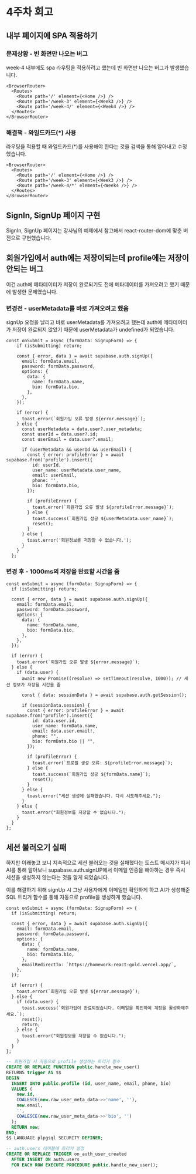 # 4주차 회고

## 내부 페이지에 SPA 적용하기

### 문제상황 - 빈 화면만 나오는 버그

week-4 내부에도 spa 라우팅을 적용하려고 했는데 빈 화면만 나오는 버그가 발생했습니다.

```tsx
<BrowserRouter>
  <Routes>
    <Route path='/' element={<Home />} />
    <Route path='/week-3' element={<Week3 />} />
    <Route path='/week-4/' element={<Week4 />} />
  </Routes>
</BrowserRouter>
```

### 해결책 - 와일드카드(*) 사용

라우팅을 적용할 때 와일드카드(*)를 사용해야 한다는 것을 검색을 통해 알아내고 수정했습니다.

```tsx
<BrowserRouter>
  <Routes>
    <Route path='/' element={<Home />} />
    <Route path='/week-3' element={<Week3 />} />
    <Route path='/week-4/*' element={<Week4 />} />
  </Routes>
</BrowserRouter>
```

## SignIn, SignUp 페이지 구현

SignIn, SignUp 페이지는 강사님의 예제에서 참고해서 react-router-dom에 맞춘 버전으로 구현했습니다.

## 회원가입에서 auth에는 저장이되는데 profile에는 저장이 안되는 버그

이건 auth에 메타데이터가 저장이 완료되기도 전에 메타데이터를 가져오려고 했기 때문에 발생한 문제였습니다.

### 변경전 - userMetadata를 바로 가져오려고 했음

signUp 요청을 날리고 바로 userMetadata를 가져오려고 했는데 auth에 메타데이터가 저장이 완료되지 않았기 때문에
userMetadata가 undefined가 되었습니다.

```tsx
const onSubmit = async (formData: SignupForm) => {
    if (isSubmitting) return;

    const { error, data } = await supabase.auth.signUp({
      email: formData.email,
      password: formData.password,
      options: {
        data: {
          name: formData.name,
          bio: formData.bio,
        },
      },
    });

    if (error) {
      toast.error(`회원가입 오류 발생 ${error.message}`);
    } else {
      const userMetadata = data.user?.user_metadata;
      const userId = data.user?.id;
      const userEmail = data.user?.email;

      if (userMetadata && userId && userEmail) {
        const { error: profileError } = await supabase.from('profile').insert({
          id: userId,
          user_name: userMetadata.user_name,
          email: userEmail,
          phone: '',
          bio: formData.bio,
        });

        if (profileError) {
          toast.error(`회원가입 오류 발생 ${profileError.message}`);
        } else {
          toast.success(`회원가입 성공 ${userMetadata.user_name}`);
          reset();
        }
      } else {
        toast.error('회원정보를 저장할 수 없습니다.');
      }
    }
  };
```

### 변경 후 - 1000ms의 저장을 완료할 시간을 줌

```tsx
const onSubmit = async (formData: SignupForm) => {
  if (isSubmitting) return;

  const { error, data } = await supabase.auth.signUp({
    email: formData.email,
    password: formData.password,
    options: {
      data: {
        name: formData.name,
        bio: formData.bio,
      },
    },
  });

  if (error) {
    toast.error(`회원가입 오류 발생 ${error.message}`);
  } else {
    if (data.user) {
      await new Promise((resolve) => setTimeout(resolve, 1000)); // 세션 정보가 저장될 시간을 줌

      const { data: sessionData } = await supabase.auth.getSession();

      if (sessionData.session) {
        const { error: profileError } = await supabase.from("profile").insert({
          id: data.user.id,
          user_name: formData.name,
          email: data.user.email!,
          phone: "",
          bio: formData.bio || "",
        });

        if (profileError) {
          toast.error(`프로필 생성 오류: ${profileError.message}`);
        } else {
          toast.success(`회원가입 성공 ${formData.name}`);
          reset();
        }
      } else {
        toast.error("세션 생성에 실패했습니다. 다시 시도해주세요.");
      }
    } else {
      toast.error("회원정보를 저장할 수 없습니다.");
    }
  }
};
```

## 세션 불러오기 실패

하지만 이래놓고 보니 지속적으로 세션 불러오는 것을 실패했다는 토스트 메시지가 떠서 AI를 통해 알아보니 supabase.auth.signUP에서
이메일 인증을 해야하는 경우 즉시 세션을 생성하지 않는다는 것을 알게 되었습니다.

이를 해결하기 위해 signUp 시 그냥 사용자에게 이메일만 확인하게 하고 AI가 생성해준 SQL 트리거 함수를 통해 자동으로 profile을 생성하게 했습니다.

```tsx
const onSubmit = async (formData: SignupForm) => {
  if (isSubmitting) return;

  const { error, data } = await supabase.auth.signUp({
    email: formData.email,
    password: formData.password,
    options: {
      data: {
        name: formData.name,
        bio: formData.bio,
      },
      emailRedirectTo: `https://homework-react-gold.vercel.app/`,
    },
  });

  if (error) {
    toast.error(`회원가입 오류 발생 ${error.message}`);
  } else {
    if (data.user) {
      toast.success(`회원가입이 완료되었습니다. 이메일을 확인하여 계정을 활성화해주세요.`);
      reset();
      return;
    } else {
      toast.error("회원정보를 저장할 수 없습니다.");
    }
  }
};
```

```sql
-- 회원가입 시 자동으로 profile 생성하는 트리거 함수
CREATE OR REPLACE FUNCTION public.handle_new_user()
RETURNS trigger AS $$
BEGIN
  INSERT INTO public.profile (id, user_name, email, phone, bio)
  VALUES (
    new.id,
    COALESCE(new.raw_user_meta_data->>'name', ''),
    new.email,
    '',
    COALESCE(new.raw_user_meta_data->>'bio', '')
  );
  RETURN new;
END;
$$ LANGUAGE plpgsql SECURITY DEFINER;

-- auth.users 테이블에 트리거 설정
CREATE OR REPLACE TRIGGER on_auth_user_created
  AFTER INSERT ON auth.users
  FOR EACH ROW EXECUTE PROCEDURE public.handle_new_user();
```
